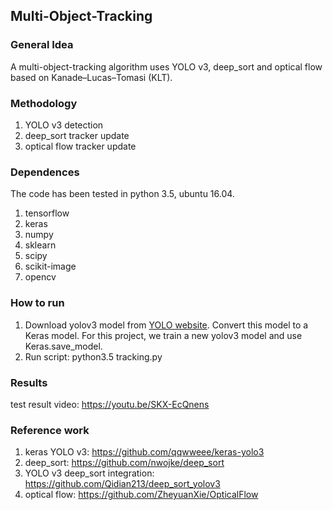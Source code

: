 ## Multi-Object-Tracking

### General Idea
A multi-object-tracking algorithm uses YOLO v3, deep_sort and optical flow based on Kanade–Lucas–Tomasi (KLT). 

### Methodology
1. YOLO v3 detection
2. deep_sort tracker update
3. optical flow tracker update

### Dependences
The code has been tested in python 3.5, ubuntu 16.04. 
1. tensorflow
2. keras
3. numpy
4. sklearn
5. scipy
6. scikit-image
7. opencv

### How to run
1. Download yolov3 model from [YOLO website](http://pjreddie.com/darknet/yolo/). Convert this model to a Keras model. For this project, we train a new yolov3 model and use Keras.save_model. 
2. Run script: python3.5 tracking.py


### Results

test result video: https://youtu.be/SKX-EcQnens

### Reference work
1. keras YOLO v3: https://github.com/qqwweee/keras-yolo3
2. deep_sort: https://github.com/nwojke/deep_sort
3. YOLO v3 deep_sort integration: https://github.com/Qidian213/deep_sort_yolov3
4. optical flow: https://github.com/ZheyuanXie/OpticalFlow

